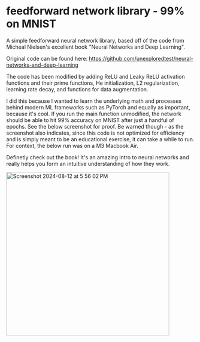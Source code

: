 # feedforward network library - 99% on MNIST

A simple feedforward neural network library, based off of the code from Micheal Nielsen's excellent book "Neural Networks and Deep Learning".

Original code can be found here: https://github.com/unexploredtest/neural-networks-and-deep-learning

The code has been modified by adding ReLU and Leaky ReLU activation functions and their prime functions, He initialization, L2 regularization, learning rate decay, and functions for data augmentation.

I did this because I wanted to learn the underlying math and processes behind modern ML frameworks such as PyTorch and equally as important, because it's cool. If you run the main function unmodified, the network should be able to hit 99% accuracy on MNIST after just a handful of epochs. See the below screenshot for proof. Be warned though - as the screenshot also indicates, since this code is not optimized for efficiency and is simply meant to be an educational exercise, it can take a while to run. For context, the below run was on a M3 Macbook Air.

Definetly check out the book! It's an amazing intro to neural networks and really helps you form an intuitive understanding of how they work.


<img width="435" alt="Screenshot 2024-08-12 at 5 56 02 PM" src="https://github.com/user-attachments/assets/6bc38237-ec7c-4d5b-8b6a-17823f198ae3">
